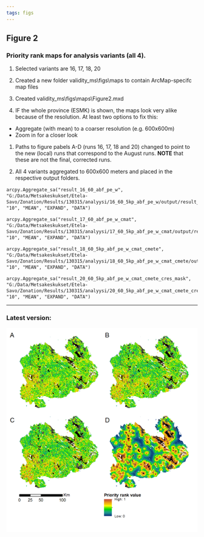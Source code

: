 ```yaml
---
tags: figs
---
```


## Figure 2 
### Priority rank maps for analysis variants (all 4).
     
1. Selected variants are 16, 17, 18, 20  

1. Created a new folder validity_ms\figs\maps to contain ArcMap-specifc map 
files  

1. Created validity_ms\figs\maps\Figure2.mxd  

1. IF the whole province (ESMK) is shown, the maps look very alike because of 
the resolution. At least two options to fix this:  
  * Aggregate (with mean) to a coarser resolution (e.g. 600x600m)
  * Zoom in for a closer look

1. Paths to figure pabels A-D (runs 16, 17, 18 and 20) changed to point to the
new (local) runs that correspond to the August runs. **NOTE** that these are not
the final, corrected runs.

1. All 4 variants aggregated to 600x600 meters and placed in the respective 
output folders.

  ```
  arcpy.Aggregate_sa("result_16_60_abf_pe_w", "G:/Data/Metsakeskukset/Etela-Savo/Zonation/Results/130315/analyysi/16_60_5kp_abf_pe_w/output/result_16_600_5kp_abf_pe_w.rank.compressed.img", "10", "MEAN", "EXPAND", "DATA")
  ```
  
  ```
  arcpy.Aggregate_sa("result_17_60_abf_pe_w_cmat", "G:/Data/Metsakeskukset/Etela-Savo/Zonation/Results/130315/analyysi/17_60_5kp_abf_pe_w_cmat/output/result_17_600_5kp_abf_pe_w_cmat.rank.compressed.img", "10", "MEAN", "EXPAND", "DATA")
  ```
  
  ```
  arcpy.Aggregate_sa("result_18_60_5kp_abf_pe_w_cmat_cmete", "G:/Data/Metsakeskukset/Etela-Savo/Zonation/Results/130315/analyysi/18_60_5kp_abf_pe_w_cmat_cmete/output/result_18_600_5kp_abf_pe_w_cmat_cmete.rank.compressed.img", "10", "MEAN", "EXPAND", "DATA")
  ```
  
  ```
  arcpy.Aggregate_sa("result_20_60_5kp_abf_pe_w_cmat_cmete_cres_mask", "G:/Data/Metsakeskukset/Etela-Savo/Zonation/Results/130315/analyysi/20_60_5kp_abf_pe_w_cmat_cmete_cres_mask/output/result_20_600_5kp_abf_pe_w_cmat_cmete_cres_mask.rank.compressed.img", "10", "MEAN", "EXPAND", "DATA")
  ```
  
  ----
### Latest version:

![fig2](../figs/Fig2_w600.png)